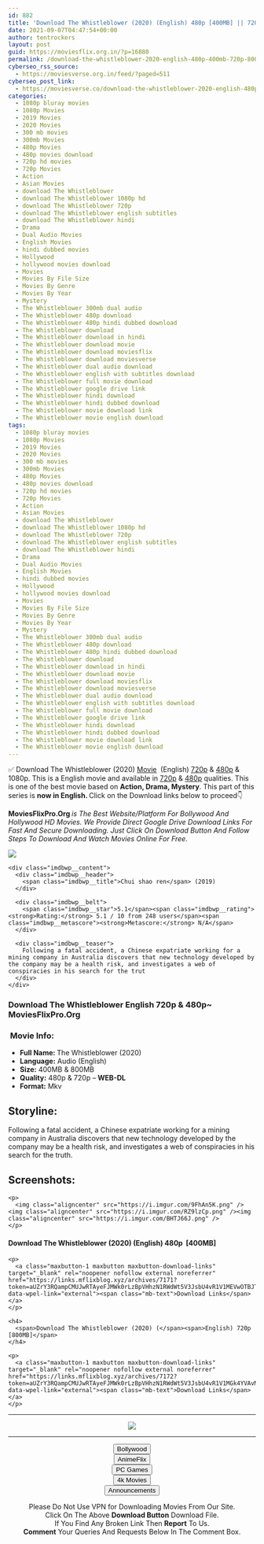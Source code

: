```yaml
---
id: 882
title: 'Download The Whistleblower (2020) (English) 480p [400MB] || 720p [800MB]'
date: 2021-09-07T04:47:54+00:00
author: tentrockers
layout: post
guid: https://moviesflix.org.in/?p=16880
permalink: /download-the-whistleblower-2020-english-480p-400mb-720p-800mb/
cyberseo_rss_source:
  - https://moviesverse.org.in/feed/?paged=511
cyberseo_post_link:
  - https://moviesverse.co/download-the-whistleblower-2020-english-480p-720p/
categories:
  - 1080p bluray movies
  - 1080p Movies
  - 2019 Movies
  - 2020 Movies
  - 300 mb movies
  - 300mb Movies
  - 480p Movies
  - 480p movies download
  - 720p hd movies
  - 720p Movies
  - Action
  - Asian Movies
  - download The Whistleblower
  - download The Whistleblower 1080p hd
  - download The Whistleblower 720p
  - download The Whistleblower english subtitles
  - download The Whistleblower hindi
  - Drama
  - Dual Audio Movies
  - English Movies
  - hindi dubbed movies
  - Hollywood
  - hollywood movies download
  - Movies
  - Movies By File Size
  - Movies By Genre
  - Movies By Year
  - Mystery
  - The Whistleblower 300mb dual audio
  - The Whistleblower 480p download
  - The Whistleblower 480p hindi dubbed download
  - The Whistleblower download
  - The Whistleblower download in hindi
  - The Whistleblower download movie
  - The Whistleblower download moviesflix
  - The Whistleblower download moviesverse
  - The Whistleblower dual audio download
  - The Whistleblower english with subtitles download
  - The Whistleblower full movie download
  - The Whistleblower google drive link
  - The Whistleblower hindi download
  - The Whistleblower hindi dubbed download
  - The Whistleblower movie download link
  - The Whistleblower movie english download
tags:
  - 1080p bluray movies
  - 1080p Movies
  - 2019 Movies
  - 2020 Movies
  - 300 mb movies
  - 300mb Movies
  - 480p Movies
  - 480p movies download
  - 720p hd movies
  - 720p Movies
  - Action
  - Asian Movies
  - download The Whistleblower
  - download The Whistleblower 1080p hd
  - download The Whistleblower 720p
  - download The Whistleblower english subtitles
  - download The Whistleblower hindi
  - Drama
  - Dual Audio Movies
  - English Movies
  - hindi dubbed movies
  - Hollywood
  - hollywood movies download
  - Movies
  - Movies By File Size
  - Movies By Genre
  - Movies By Year
  - Mystery
  - The Whistleblower 300mb dual audio
  - The Whistleblower 480p download
  - The Whistleblower 480p hindi dubbed download
  - The Whistleblower download
  - The Whistleblower download in hindi
  - The Whistleblower download movie
  - The Whistleblower download moviesflix
  - The Whistleblower download moviesverse
  - The Whistleblower dual audio download
  - The Whistleblower english with subtitles download
  - The Whistleblower full movie download
  - The Whistleblower google drive link
  - The Whistleblower hindi download
  - The Whistleblower hindi dubbed download
  - The Whistleblower movie download link
  - The Whistleblower movie english download
---
```

<div class="thecontent clearfix">
  <p>
    ✅ Download The Whistleblower (2020) <a href="https://moviesverse.co/category/movies/" data-wpel-link="internal">Movie</a>&nbsp; (English) <a href="https://moviesverse.co/720p-movies/" data-wpel-link="internal">720p</a>&nbsp;&&nbsp;<a href="https://moviesverse.co/480p-movies/" data-wpel-link="internal">480p</a> & 1080p. This is a English movie and available in <a href="https://moviesverse.co/720p-movies/" data-wpel-link="internal">720p</a>&nbsp;&&nbsp;<a href="https://moviesverse.co/480p-movies/" data-wpel-link="internal">480p</a> qualities. This is one of the best movie based on <strong>Action, Drama, Mystery</strong>. This part of this series is <strong>now in <span>English. </span></strong><span>Click on the Download links below to proceed👇</span>
  </p>
  
  <p>
    <strong><span>MoviesFlixPro.Org&nbsp;</span></strong><em>is The Best Website/Platform For Bollywood And Hollywood HD Movies. We Provide Direct Google Drive Download Links For Fast And Secure Downloading. Just Click On Download Button And Follow Steps To&nbsp;Download And Watch Movies Online For Free.</em>
  </p>
  
  <div class="imdbwp imdbwp--movie dark">
    <div class="imdbwp__thumb">
      <a class="imdbwp__link" target="_blank" title="Chui shao ren" href="https://www.imdb.com/title/tt8971476/" rel="nofollow external noopener noreferrer" data-wpel-link="external"><img class="imdbwp__img" src="https://m.media-amazon.com/images/M/MV5BYmQwZjAyY2QtZGRiYi00MjcxLTkzOGUtNjdhNzM0MWQzYWYzXkEyXkFqcGdeQXVyNDQ5NjE1MjM@._V1_SX300.jpg" /></a>
    </div>
    
    <div class="imdbwp__content">
      <div class="imdbwp__header">
        <span class="imdbwp__title">Chui shao ren</span> (2019)
      </div>
      
      <div class="imdbwp__belt">
        <span class="imdbwp__star">5.1</span><span class="imdbwp__rating"><strong>Rating:</strong> 5.1 / 10 from 248 users</span><span class="imdbwp__metascore"><strong>Metascore:</strong> N/A</span>
      </div>
      
      <div class="imdbwp__teaser">
        Following a fatal accident, a Chinese expatriate working for a mining company in Australia discovers that new technology developed by the company may be a health risk, and investigates a web of conspiracies in his search for the trut
      </div>
    </div>
  </div>
  
  <h3>
    <span>Download The Whistleblower English 720p & 480p~ MoviesFlixPro.Org</span>
  </h3>
  
  <h3>
    <span>&nbsp;Movie Info:&nbsp;</span>
  </h3>
  
  <ul>
    <li>
      <strong>Full Name: </strong>The Whistleblower (2020)
    </li>
    <li>
      <strong>Language:</strong> Audio (English)
    </li>
    <li>
      <strong>Size:</strong> 400MB & 800MB
    </li>
    <li>
      <strong>Quality:</strong> 480p & 720p – <span><strong>WEB-DL</strong></span>
    </li>
    <li>
      <strong>Format:</strong>&nbsp;Mkv
    </li>
  </ul>
  
  <h2>
    <span>Storyline:</span>
  </h2>
  
  <p>
    Following a fatal accident, a Chinese expatriate working for a mining company in Australia discovers that new technology developed by the company may be a health risk, and investigates a web of conspiracies in his search for the truth.
  </p>
  
  <div class="summary_text">
    <h2>
      <span>Screenshots:</span>
    </h2>
    
    <p>
      <img class="aligncenter" src="https://i.imgur.com/9FhAn5K.png" /><img class="aligncenter" src="https://i.imgur.com/RZ9lzCp.png" /><img class="aligncenter" src="https://i.imgur.com/BHTJ66J.png" />
    </p>
  </div>
  
  <div class="inline canwrap">
    <h4>
      <span>Download The Whistleblower (2020) (English) </span><span>480p&nbsp; [400MB]</span>
    </h4>
    
    <p>
      <a class="maxbutton-1 maxbutton maxbutton-download-links" target="_blank" rel="noopener nofollow external noreferrer" href="https://links.mflixblog.xyz/archives/7171?token=aUZrY3RQampCMUJwRTAyeFJMWk0rLzBpVHhzN1RWdWt5V3JsbU4vR1V1MEVwOTBJTFdjdG9NaXNtd0cxT0trWA" data-wpel-link="external"><span class="mb-text">Download Links</span></a>
    </p>
    
    <h4>
      <span>Download The Whistleblower (2020) (</span><span>English) 720p [800MB]</span>
    </h4>
    
    <p>
      <a class="maxbutton-1 maxbutton maxbutton-download-links" target="_blank" rel="noopener nofollow external noreferrer" href="https://links.mflixblog.xyz/archives/7172?token=aUZrY3RQampCMUJwRTAyeFJMWk0rLzBpVHhzN1RWdWt5V3JsbU4vR1V1MGk4YVAvMmJ2a29xNnlEV0VZT3pSYQ" data-wpel-link="external"><span class="mb-text">Download Links</span></a>
    </p>
  </div>
</div>

<center>
  </p> 
  
  <hr />
  
  <p>
    <a href="http://gdrivepro.xyz/join.php" data-wpel-link="external" target="_blank" rel="nofollow external noopener noreferrer"><img src="https://i.imgur.com/FhMdWdW.png" /></a>
  </p>
  
  <hr />
  
  <p>
    <a href="https://dogemovies.xyz" target="_blank" data-wpel-link="external" rel="nofollow external noopener noreferrer"><button class="button button5">Bollywood</button></a><br /> <a href="https://animeflix.in" target="_blank" data-wpel-link="external" rel="nofollow external noopener noreferrer"><button class="button button5">AnimeFlix</button></a><br /> <a href="https://gamesflix.net/" target="_blank" data-wpel-link="external" rel="nofollow external noopener noreferrer"><button class="button button5">PC Games</button></a><br /> <a href="https://uhdmovies.in" target="_blank" data-wpel-link="external" rel="nofollow external noopener noreferrer"><button class="button button5">4k Movies</button></a><br /> <a href="https://moviesverse.co/announcements/" target="_blank" data-wpel-link="internal" rel="noopener"><button class="button button5">Announcements</button></a>
  </p>
  
  <div class="alert alert-danger">
    Please Do Not Use VPN for Downloading Movies From Our Site.
  </div>
  
  <div class="alert alert-success">
    Click On The Above <strong>Download Button</strong> Download File.
  </div>
  
  <div class="alert alert-warning">
    If You Find Any Broken Link Then <strong>Report</strong> To Us.
  </div>
  
  <div class="alert alert-info">
    <strong>Comment</strong> Your Queries And Requests Below In The Comment Box.
  </div>
  
  <p>
    </center>
  </p>